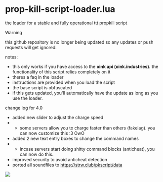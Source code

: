 # prop-kill-script-loader.lua
the loader for a stable and fully operational ttt propkill script

> [!WARNING]
> this github repository is no longer being updated so any updates or push requests will get ignored.

notes:
- this only works if you have access to the **oink api (oink.industries).** the functionality of this script relies completely on it
- theres a faq in the loader
- instructions are provided when you load the script
- the base script is obfuscated
- if this gets updated, you'll automatically have the update as long as you use the loader.

change log for 4.0

- added new slider to adjust the charge speed
- - some servers allow you to charge faster than others (fakelag). you can now customize this :3 OwO
- added 2 new text entry boxes to change the command names
- - incase servers start doing shitty command blocks (anticheat), you can now do this.
- improved security to avoid anticheat detection
- ported all soundfiles to  https://strw.club/pkscript/data

![](https://i.imgur.com/ZFC21L7.png)
